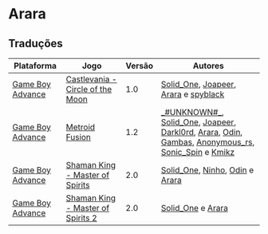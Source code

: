 # Arara

## Traduções

| Plataforma | Jogo | Versão | Autores |
| ----------- | ----------- | ----------- | ----------- |
| [Game Boy Advance](../../traducoes/game-boy-advance/) | [Castlevania - Circle of the Moon](../../traducoes/game-boy-advance/castlevania-circle-of-the-moon_solid_one-et-al/) | 1.0 | [Solid\_One](../../autores/solid_one/), [Joapeer](../../autores/joapeer/), [Arara](../../autores/arara/) e [spyblack](../../autores/spyblack/) |
| [Game Boy Advance](../../traducoes/game-boy-advance/) | [Metroid Fusion](../../traducoes/game-boy-advance/metroid-fusion__unknown_-et-al/) | 1.2 | [\_\#UNKNOWN\#\_](../../autores/unknown/), [Solid\_One](../../autores/solid_one/), [Joapeer](../../autores/joapeer/), [Darkl0rd](../../autores/darkl0rd/), [Arara](../../autores/arara/), [Odin](../../autores/odin/), [Gambas](../../autores/gambas/), [Anonymous\_rs](../../autores/anonymous_rs/), [Sonic\_Spin](../../autores/sonic_spin/) e [Kmikz](../../autores/kmikz/) |
| [Game Boy Advance](../../traducoes/game-boy-advance/) | [Shaman King - Master of Spirits](../../traducoes/game-boy-advance/shaman-king-master-of-spirits_solid_one-et-al/) | 2.0 | [Solid\_One](../../autores/solid_one/), [Ninho](../../autores/ninho/), [Odin](../../autores/odin/) e [Arara](../../autores/arara/) |
| [Game Boy Advance](../../traducoes/game-boy-advance/) | [Shaman King - Master of Spirits 2](../../traducoes/game-boy-advance/shaman-king-master-of-spirits-2_solid_one-arara/) | 2.0 | [Solid\_One](../../autores/solid_one/) e [Arara](../../autores/arara/) |